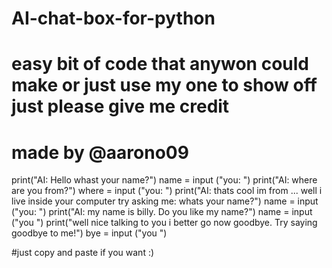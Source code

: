# AI-chat-box-for-python
# easy bit of code that anywon could make or just use my one to show off just please give me credit
# made by @aarono09

print("AI: Hello whast your name?")
name = input ("you: ")
print("AI: where are you from?")
where = input ("you: ")
print("AI: thats cool im from ... well i live inside your computer try asking me: whats your name?")
name = input ("you: ")
print("AI: my name is billy. Do you like my name?")
name = input ("you ")
print("well nice talking to you i better go now goodbye. Try saying goodbye to me!")
bye = input ("you ")

#just copy and paste if you want :)
